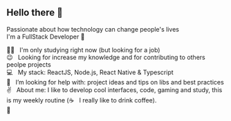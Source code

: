 ## Hello there 👋
Passionate about how technology can change people's lives\
I'm a FullStack Developer :rocket:

 :man_technologist:  &nbsp; I'm only studying right now (but looking for a job)\
 :wink: &nbsp; Looking for increase my knowledge and for contributing to others peolpe projects\
 :computer: &nbsp; My stack: ReactJS, Node.js, React Native & Typescript\
 :mag_right: &nbsp; I’m looking for help with: project ideas and tips on libs and best practices \
 :v: &nbsp; About me: I like to develop cool interfaces, code, gaming and study, this is my weekly routine (:coffee: &nbsp; I really like to drink coffee).\
 :email: &nbsp;
